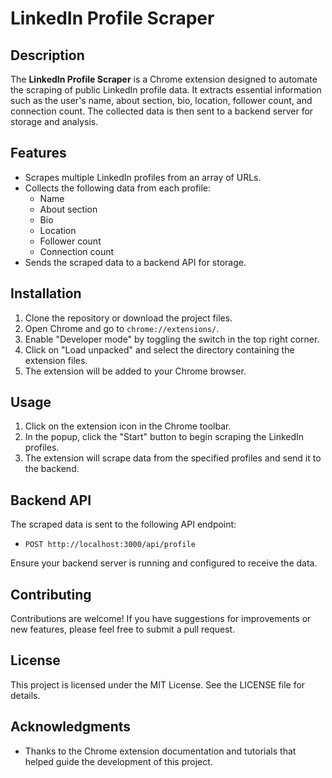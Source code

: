 # LinkedIn Profile Scraper

## Description
The **LinkedIn Profile Scraper** is a Chrome extension designed to automate the scraping of public LinkedIn profile data. It extracts essential information such as the user's name, about section, bio, location, follower count, and connection count. The collected data is then sent to a backend server for storage and analysis.

## Features
- Scrapes multiple LinkedIn profiles from an array of URLs.
- Collects the following data from each profile:
  - Name
  - About section
  - Bio
  - Location
  - Follower count
  - Connection count
- Sends the scraped data to a backend API for storage.

## Installation
1. Clone the repository or download the project files.
2. Open Chrome and go to `chrome://extensions/`.
3. Enable "Developer mode" by toggling the switch in the top right corner.
4. Click on "Load unpacked" and select the directory containing the extension files.
5. The extension will be added to your Chrome browser.

## Usage
1. Click on the extension icon in the Chrome toolbar.
2. In the popup, click the "Start" button to begin scraping the LinkedIn profiles.
3. The extension will scrape data from the specified profiles and send it to the backend.

## Backend API
The scraped data is sent to the following API endpoint:
- `POST http://localhost:3000/api/profile`

Ensure your backend server is running and configured to receive the data.

## Contributing
Contributions are welcome! If you have suggestions for improvements or new features, please feel free to submit a pull request.

## License
This project is licensed under the MIT License. See the LICENSE file for details.

## Acknowledgments
- Thanks to the Chrome extension documentation and tutorials that helped guide the development of this project.
